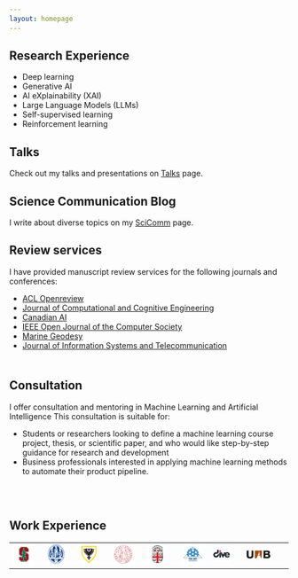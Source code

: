 ```yaml
---
layout: homepage
---
```



## Research Experience  

<!--  **Machine Learning:** -->
 <ul>
  <li>Deep learning</li>
  <li>Generative AI</li>
  <li>AI eXplainability (XAI) </li>
  <li>Large Language Models (LLMs) </li>
   <li>Self-supervised learning</li>
  <li>Reinforcement learning</li>
</ul> 


<!-- <ul style="margin:0 0 5px;">
  <li><a href="html_source_file/about.html"><autocolor>Learning</autocolor></a></li>
</ul>
<br> -->

## Talks 
Check out my talks and presentations on [Talks](/talks/) page.

## Science Communication Blog
I write about diverse topics on my [SciComm](/notes/) page.

## Review services 
I have provided manuscript review services for the following journals and conferences:
<ul style="margin:0 0 5px;">
  <li><a href="https://openreview.net/"><autocolor>ACL Openreview </autocolor></a></li>
  <li><a href="http://ojs.bonviewpress.com/index.php/JCCE/index"><autocolor>Journal of Computational and Cognitive Engineering </autocolor></a></li>
   <li><a href = "https://www.caiac.ca/en/conferences/canadianai-2023/home"> <autocolor>Canadian AI </autocolor></a></li>
  <li><a href="https://www.computer.org/csdl/journal/oj"><autocolor>IEEE Open Journal of the Computer Society </autocolor></a></li>
  <li><a href="https://www.tandfonline.com/journals/umgd20/"><autocolor>Marine Geodesy </autocolor></a></li>
  <li><a href="http://jist.ir/"><autocolor>Journal of Information Systems and Telecommunication </autocolor></a></li>  
</ul>
<br>


## Consultation
I offer consultation and mentoring in Machine Learning and Artificial Intelligence
This consultation is suitable for:
- Students or researchers looking to define a machine learning course project, thesis, or scientific paper, and who would like step-by-step guidance for research and development
- Business professionals interested in applying machine learning methods to automate their product pipeline.
<br>

<br>

## Work Experience 

<table border="0">  
  <tr>
    <td><img src="/assets/img/stanf.png" style="width:80%"></td> 
    <td><img src="/assets/img/lei.png" style="width:70%"></td> 
    <td><img src="/assets/img/dal_logo.png" style="width:70%"></td> 
    <td><img src="/assets/img/padovalogo.png" style="width:70%"></td> 
        <td><img src="/assets/img/br2.png" style="width:70%"></td> 
    <td><img src="/assets/img/ute.jpeg" style="width:90%"></td> 
    <td><img src="/assets/img/dive.jpeg" style="width:70%"></td> 
    <td><img src="/assets/img/uab.png" style="width:70%"></td> 

  </tr> 
</table> 




<!-- Calendly badge widget begin -->
<link href="https://assets.calendly.com/assets/external/widget.css" rel="stylesheet">
<script src="https://assets.calendly.com/assets/external/widget.js" type="text/javascript" async></script>
<script type="text/javascript">window.onload = function() { Calendly.initBadgeWidget({ url: 'https://calendly.com/sadeghi-z/15-minute-meeting-clone', text: 'Schedule time with me', color: '#0069ff', textColor: '#ffffff', branding: undefined }); }</script>
<!-- Calendly badge widget end -->





